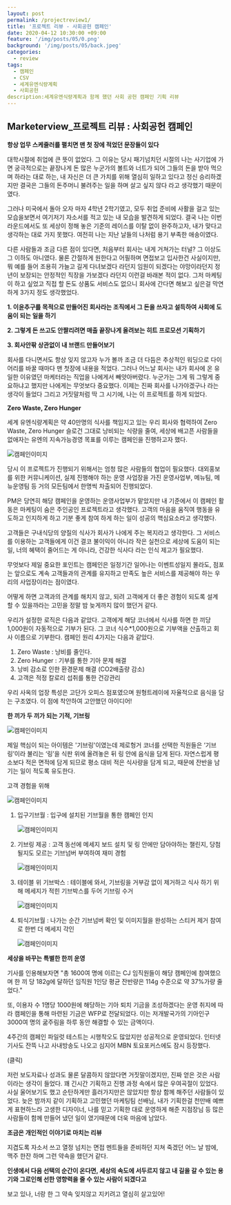 ```yaml
---
layout: post
permalink: /projectreview1/
title: '프로젝트 리뷰 - 사회공헌 캠페인'
date: 2020-04-12 10:30:00 +09:00
feature: '/img/posts/05/0.png'
background: '/img/posts/05/back.jpeg'
categories:
  - review
tags:
  - 캠페인
  - CSV
  - 세계유엔식량계획
  - 사회공헌
description:세계유엔식량계획과 함께 했던 사회 공헌 캠페인 기획 리뷰 
---
```


## Marketerview_프로젝트 리뷰 : 사회공헌 캠페인

**항상 업무 스케줄러를 펼치면 맨 첫 장에 적었던 문장들이 있다**



대학시절에 취업에 큰 뜻이 없었다. 그 이유는 당시 패기넘치던 시절의 나는 사기업에 가면 궁극적으로는 끝장나게 돈 많은 누군가의 볼트와 너트가 되어 그들의 돈을 받아 먹으며 하라는 대로 하는, 내 자신은 더 큰 가치를 위해 열심히 일하고 있다고 정신 승리하겠지만 결국은 그들의 돈주머니 불려주는 일을 하며 살고 싶지 않다 라고 생각했기 때문이였다. 

그러나 미국에서 돌아 오자 마자 4학년 2학기였고, 모두 취업 준비에 사활을 걸고 있는 모습을보면서 여기저기 자소서를 적고 있는 내 모습을 발견하게 되었다. 결국 나는 이번 라운드에서도 또 세상이 정해 놓은 기준의 레이스를 이탈 없이 완주하고자, 내가 맞다고 생각하는 대로 가지 못했다. 여전히 나는 지난 날들의 나처럼 용기 부족한 애송이였다. 

다른 사람들과 조금 다른 점이 있다면, 처음부터 회사는 내게 거쳐가는 터널? 그 이상도 그 이하도 아니였다. 물론 간절하게 원한다고 어필하며 면접보고 입사한건 사실이지만, 뭐 예를 들어 조용히 가늘고 길게 다녀보겠다 라던지 임원이 되겠다는 야망이라던지 정년이 보장되는 안정적인 직장을 가보겠다 라던지 이런걸 바래본 적이 없다. 그저 마케팅이 하고 싶었고 직접 할 돈도 상품도 서비스도 없으니 회사에 간다면 해보고 싶은걸 막연하게 3가지 정도 생각했었다. 



**1. 이윤추구를 목적으로 만들어진 회사라는 조직에서 그 돈을 쓰자고 설득하여 사회에 도움이 되는 일을 하기**

**2. 그렇게 돈 쓰고도 안짤리려면 매출 끝장나게 올려보는 히트 프로모션 기획하기**

**3. 회사안팎 상관없이 내 브랜드 만들어보기** 



회사를 다니면서도 항상 잊지 않고자 누가 볼까 조금 더 다듬은 추상적인 워딩으로 다이어리를 바꿀 때마다 맨 첫장에 내용을 적었다. 그러나 어느날 회사는 내가 회사에 온 유일한 이유였던 마케터라는 직업을 나에게서 빼앗아버렸다. 누군가는 그게 뭐 그렇게 중요하냐고 했지만 나에게는 무엇보다 중요했다. 이제는 진짜 회사를 나가야겠구나 라는 생각이 들었다 그리고 거짓말처럼 딱 그 시기에, 나는 이 프로젝트를 하게 되었다.



**Zero Waste, Zero Hunger**



세계 유엔식량계획은 약 40만명의 식사를 책임지고 있는 우리 회사와 협력하여 Zero Waste, Zero Hunger 슬로건 그대로 낭비되는 식량을 줄여, 세상에 배고픈 사람들을 없애자는 유엔의 지속가능경영 목표를 이루는 캠페인을 진행하고자 했다. 

![캠페인이미지](/img/posts/05/01.jpg)

당시 이 프로젝트가 진행되기 위해서는 엄청 많은 사람들의 협업이 필요했다. 대외홍보를 위한 커뮤니케이션, 실제 진행해야 하는 운영 사업장을 가진 운영사업부, 메뉴팀, 메뉴운영팀 등 거의 모든팀에서 한명씩 차출되어 진행되었다. 

PM은 당연히 해당 캠페인을 운영하는 운영사업부가 맡았지만 내 기준에서 이 캠페인 활동은 마케팅이 숨은 주인공인 프로젝트라고 생각했다. 고객의 마음을 움직여 행동을 유도하고 인지하게 하고 기분 좋게 참여 하게 하는 일이 성공의 핵심요소라고 생각했다. 

고객들은 구내식당의 양질의 식사가 회사가 나에게 주는 복지라고 생각한다. 그 서비스를 이용하는 고객들에게 이건 결코 불이익이 아니라 작은 실천으로 세상에 도움이 되는 일, 너의 혜택이 줄어드는 게 아니라, 건강한 식사다 라는 인식 제고가 필요했다. 

무엇보다 제일 중요한 포인트는 캠페인은 일정기간 일어나는 이벤트성일지 몰라도, 점포는 앞으로도 계속 고객들과의 관계를 유지하고 만족도 높은 서비스를 제공해야 하는 우리의 사업장이라는 점이였다. 

어떻게 하면 고객과의 관계를 해치지 않고, 되려 고객에게 더 좋은 경험이 되도록 설계 할 수 있을까라는 고민을 정말 밤 늦게까지 많이 했던거 같다. 

우리가 설정한 로직은 다음과 같았다. 고객에게 해당 코너에서 식사를 하면 한 끼당 1,000원이 자동적으로 기부가 된다. 그 코너 식수*1,000원으로 기부액을 산출하고 회사 이름으로 기부한다.  캠페인 원리 4가지는 다음과 같았다. 

1. Zero Waste : 낭비를 줄인다. 
2. Zero Hunger : 기부를 통한 기아 문제 해결
3. 낭비 감소로 인한 환경문제 해결 (CO2배출량 감소)  
4. 고객은 적정 칼로리 섭취를 통한 건강관리 

우리 사옥의 업장 특성은 고단가 오피스 점포였으며 원형트레이에 자율적으로 음식을 담는 구조였다. 이 점에 착안하여 고안했던 아이디어! 

**한 끼가 두 끼가 되는 기적, 기브링**

![캠페인이미지](/img/posts/05/6-1.jpg)

제일 핵심이 되는 아이템은 '기브링'이였는데 제로헝거 코너를 선택한 직원들은 ‘기브링’이라 불리는 ‘링’을 식판 위에 올려놓은 뒤 링 안에 음식을 담게 된다. 자연스럽게 평소보다 적은 면적에 담게 되므로 평소 대비 적은 식사량을 담게 되고, 때문에 잔반을 남기는 일이 적도록 유도한다. 

고객 경험을 위해 

![캠페인이미지](/img/posts/05/5-1.jpg)

1. 입구기브월 : 입구에 설치된 기브월을 통한 캠페인 인지 

   ![캠페인이미지](/img/posts/05/3.jpeg)

2. 기브링 제공 : 고객 동선에 메세지 보드 설치 및 링 안에만 담아야하는 챌린지, 당첨될지도 모르는 기브넘버 부여하여 재미 경험 

   ![캠페인이미지](/img/posts/05/02.jpg)

3. 테이블 위 기브박스 : 테이블에 와서, 기브링을 거부감 없이 제거하고 식사 하기 위해 메세지가 적힌 기브박스를 두어 기브링 수거 

   ![캠페인이미지](/img/posts/05/05.jpeg)

4. 퇴식기브월 : 나가는 순간 기브넘버 확인 및 이미지월을 완성하는 스티커 제거 참여로 한번 더 메세지 각인

   ![캠페인이미지](/img/posts/05/4.jpg)

**세상을 바꾸는 특별한 한끼 운영** 

기사를 인용해보자면  "총 1600여 명에 이르는 CJ 임직원들이 해당 캠페인에 참여했으며 한 끼 당 182g에 달하던 임직원 1인당 평균 잔반량은 114g 수준으로 약 37%가량 줄었다."

또, 이용자 수 1명당 1000원에 해당하는 기아 퇴치 기금을 조성하겠다는 운영 취지에 따라 캠페인을 통해 마련된 기금은 WFP로 전달되었다. 이는 저개발국가의 기아인구 3000여 명의 굶주림을 하루 동안 해결할 수 있는 금액이다.

4주간의 캠페인 파일럿 테스트는 시행착오도 많았지만 성공적으로 운영되었다. 인터넷 기사도 잔뜩 나고 사내방송도 나오고 심지어 MBN 토요포커스에도 잠시 등장했다. 

(클릭)

저런 보도자료나 성과도 물론 달콤하지 않았다면 거짓말이겠지만, 진짜 얻은 것은 사람이라는 생각이 들었다. 꽤 긴시간 기획하고 진행 과정 속에서 많은 우여곡절이 있었다. 사실 울어보기도 했고 순탄하게만 흘러가지만은 않았지만 항상 함께 해주던 사람들이 있었다. 늦은 밤까지 같이 기획하고 고민했던 마케팅팀 선배님, 내가 기획한걸 천만배 예쁘게 표현하느라 고생한 디자이너, 나를 믿고 기획한 대로 운영하게 해준 지점장님 등 많은 사람들이 함께 만들어 냈던 일이 였기때문에 더욱 마음에 남았다. 



**조금은 개인적인 이야기로 마치는 리뷰**

지겹도록 자소서 쓰고 열정 넘치는 면접 멘트들을 준비하던 지쳐 죽겠던 어느 날 밤에, 맥주 한잔 하며 그런 약속을 했던거 같다. 

**인생에서 다음 선택의 순간이 온다면, 세상의 속도에 서두르지 않고 내 길을 갈 수 있는 용기와 그로인해 선한 영향력을 줄 수 있는 사람이 되겠다고**

보고 있나, 너랑 한 그 약속 잊지않고 지키려고 열심히 살고있어! 








